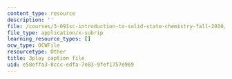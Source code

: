 ```yaml
---
content_type: resource
description: ''
file: /courses/3-091sc-introduction-to-solid-state-chemistry-fall-2010/e58effa38cccedfa7e839fef1757e969_FVzaznYPCes.srt
file_type: application/x-subrip
learning_resource_types: []
ocw_type: OCWFile
resourcetype: Other
title: 3play caption file
uid: e58effa3-8ccc-edfa-7e83-9fef1757e969
---
```

